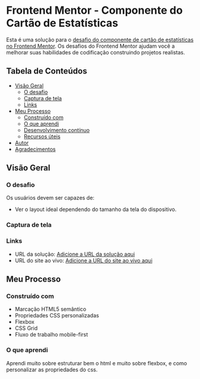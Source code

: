 # Frontend Mentor - Componente do Cartão de Estatísticas

Esta é uma solução para o [desafio do componente de cartão de estatísticas no Frontend Mentor](https://www.frontendmentor.io/challenges/stats-preview-card-component-8JqbgoU62). Os desafios do Frontend Mentor ajudam você a melhorar suas habilidades de codificação construindo projetos realistas.

## Tabela de Conteúdos

- [Visão Geral](#visão-geral)
  - [O desafio](#o-desafio)
  - [Captura de tela](#captura-de-tela)
  - [Links](#links)
- [Meu Processo](#meu-processo)
  - [Construído com](#construído-com)
  - [O que aprendi](#o-que-aprendi)
  - [Desenvolvimento contínuo](#desenvolvimento-continuação)
  - [Recursos úteis](#recursos-úteis)
- [Autor](#autor)
- [Agradecimentos](#agradecimentos)

## Visão Geral

### O desafio

Os usuários devem ser capazes de:

- Ver o layout ideal dependendo do tamanho da tela do dispositivo.

### Captura de tela

### Links

- URL da solução: [Adicione a URL da solução aqui](https://your-solution-url.com)
- URL do site ao vivo: [Adicione a URL do site ao vivo aqui](https://your-live-site-url.com)

## Meu Processo

### Construído com

- Marcação HTML5 semântico
- Propriedades CSS personalizadas
- Flexbox
- CSS Grid
- Fluxo de trabalho mobile-first

### O que aprendi

Aprendi muito sobre estruturar bem o html e muito sobre flexbox, e como personalizar as propriedades do css.

